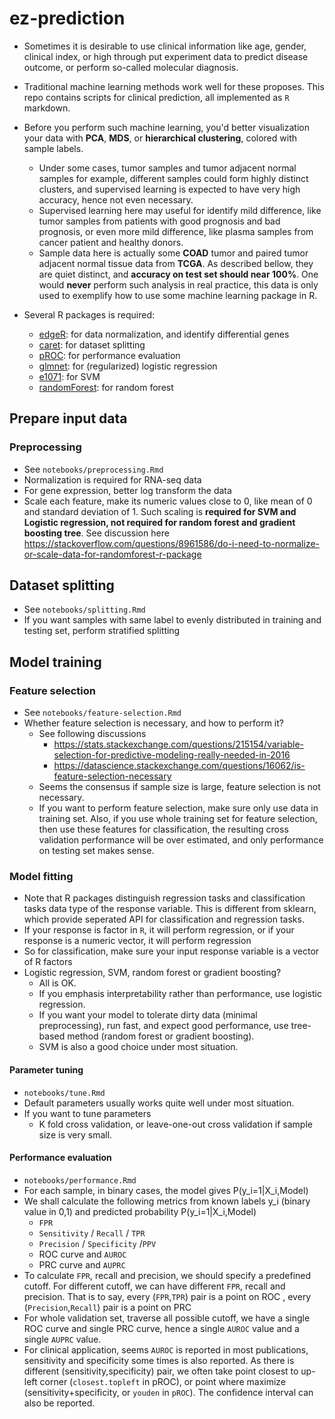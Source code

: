 # ez-prediction
- Sometimes it is desirable to use clinical information like age, gender, clinical index, or high through put experiment data to predict disease outcome, or perform so-called molecular diagnosis. 

- Traditional machine learning methods work well for these proposes. This repo contains scripts for clinical prediction, all implemented as `R` markdown.

- Before you perform such machine learning, you'd better visualization your data with **PCA**, **MDS**, or **hierarchical clustering**, colored with sample labels. 
  - Under some cases, tumor samples and tumor adjacent normal samples for example, different samples could form highly distinct clusters, and supervised learning is expected to have very high accuracy, hence not even necessary. 
  - Supervised learning here may useful for identify mild difference, like tumor samples from patients with good prognosis and bad prognosis, or even more mild difference, like plasma samples from cancer patient and healthy donors.
  - Sample data here is actually some **COAD** tumor and paired tumor adjacent normal tissue data from **TCGA**. As described bellow, they are quiet distinct, and **accuracy on test set should near 100%**. One would **never** perform such analysis in real practice, this data is only used to exemplify how to use some machine learning package in R.
  
- Several R packages is required:

  - [edgeR](https://bioconductor.org/packages/release/bioc/html/edgeR.html): for data normalization, and identify differential genes
  - [caret](https://topepo.github.io/caret/): for dataset splitting
  - [pROC](https://cran.r-project.org/web/packages/pROC/index.html): for performance evaluation
  - [glmnet](https://cran.r-project.org/web/packages/glmnet/index.html): for (regularized) logistic regression
  - [e1071](https://cran.r-project.org/web/packages/e1071/index.html): for SVM
  - [randomForest](https://cran.r-project.org/web/packages/randomForest/index.html): for random forest

## Prepare input data
### Preprocessing

- See `notebooks/preprocessing.Rmd`
- Normalization is required for RNA-seq data
- For gene expression, better log transform the data
- Scale each feature, make its numeric values close to 0, like mean of 0 and standard deviation of 1.  Such scaling is **required for SVM and Logistic regression, not required for random forest and gradient boosting tree**. See discussion here <https://stackoverflow.com/questions/8961586/do-i-need-to-normalize-or-scale-data-for-randomforest-r-package>

## Dataset splitting

- See `notebooks/splitting.Rmd`
- If you want samples with same label to evenly distributed in training and testing set, perform stratified splitting 

## Model training 

### Feature selection
- See `notebooks/feature-selection.Rmd`
- Whether feature selection is necessary, and how to perform it?
  - See following discussions
    - <https://stats.stackexchange.com/questions/215154/variable-selection-for-predictive-modeling-really-needed-in-2016>
    - <https://datascience.stackexchange.com/questions/16062/is-feature-selection-necessary>
  - Seems the consensus if sample size is large, feature selection is not necessary.
  - If you want to perform feature selection, make sure only use data in training set. Also, if you use whole training set for feature selection, then use these features for classification, the resulting cross validation performance will be over estimated, and only performance on testing set makes sense.

### Model fitting
- Note that R packages distinguish regression tasks and classification tasks data type of the response variable. This is different from sklearn, which provide seperated API for classification and regression tasks.
- If your response is factor in `R`, it will perform  regression, or if your response is a numeric vector, it will perform regression
- So for classification, make sure your input response variable is a vector of R factors
- Logistic regression, SVM, random forest or gradient boosting?
  - All is OK. 
  - If you emphasis interpretability rather than performance, use logistic regression. 
  - If you want your model to tolerate dirty data (minimal preprocessing), run fast, and expect good performance, use tree-based method (random forest or gradient boosting).
  - SVM is also a good choice under most situation.

#### Parameter tuning

- `notebooks/tune.Rmd`
- Default parameters usually works quite well under most situation.
- If you want to tune parameters
  - K fold cross validation, or leave-one-out cross validation if sample size is very small.

#### Performance evaluation
- `notebooks/performance.Rmd`
- For each sample, in binary cases, the model gives P(y_i=1|X_i,Model)
- We shall calculate the following metrics from known labels y_i (binary value in 0,1) and predicted probability P(y_i=1|X_i,Model) 
  - `FPR`
  - `Sensitivity` / `Recall` / `TPR`
  - `Precision` / `Specificity` /`PPV`
  - ROC curve and `AUROC`
  - PRC curve and `AUPRC`
- To calculate `FPR`, recall and precision, we should specify a predefined cutoff. For different cutoff, we can have different `FPR`, recall and precision. That is to say, every (`FPR`,`TPR`) pair is a point on ROC , every  (`Precision`,`Recall`) pair is a point on PRC 
- For whole validation set, traverse all possible cutoff, we have a single ROC curve and single PRC curve, hence a single `AUROC` value and a single `AUPRC` value.
- For clinical application, seems `AUROC`  is reported in most publications, sensitivity  and specificity some times is also reported. As there is different (sensitivity,specificity) pair, we often take point closest to up-left corner (`closest.topleft` in pROC), or point where maximize (sensitivity+specificity, or `youden` in `pROC`). The confidence interval can also be reported.












